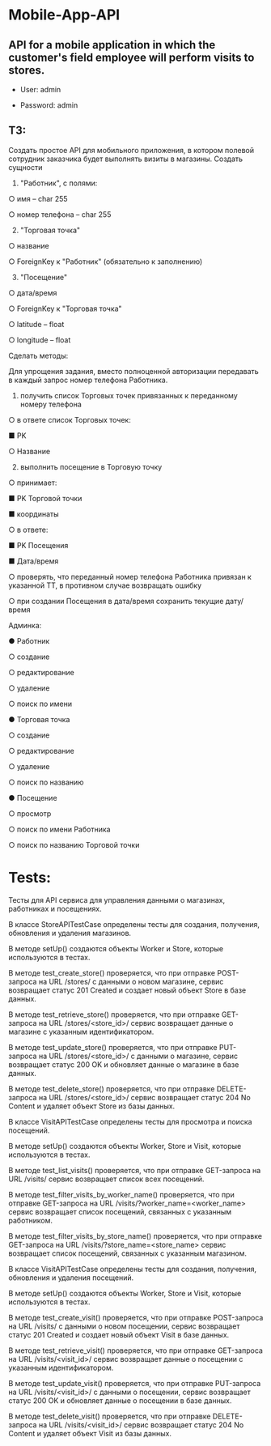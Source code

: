 # Mobile-App-API
API for a mobile application in which the customer's field employee will perform visits to stores.
--------------------
+ User: admin

+ Password: admin

ТЗ:
--------------------

Создать простое API для мобильного приложения, в котором полевой сотрудник заказчика будет выполнять визиты в магазины.
Создать сущности
1. "Работник", с полями:

○ имя – char 255

○ номер телефона – char 255

2. "Торговая точка"

○ название

○ ForeignKey к "Работник" (обязательно к заполнению)

3. "Посещение"

○ дата/время

○ ForeignKey к "Торговая точка"

○ latitude – float

○ longitude – float

Сделать методы:

Для упрощения задания, вместо полноценной авторизации передавать в каждый запрос номер телефона Работника.
1. получить список Торговых точек привязанных к переданному номеру телефона

○ в ответе список Торговых точек:

■ PK

○ Название

2. выполнить посещение в Торговую точку

○ принимает:

■ PK Торговой точки

■ координаты

○ в ответе:

■ PK Посещения

■ Дата/время

○ проверять, что переданный номер телефона Работника привязан к указанной ТТ, в противном случае возвращать ошибку

○ при создании Посещения в дата/время сохранить текущие дату/время

Админка:

● Работник

○ создание

○ редактирование

○ удаление

○ поиск по имени

● Торговая точка

○ создание

○ редактирование

○ удаление

○ поиск по названию

● Посещение

○ просмотр

○ поиск по имени Работника

○ поиск по названию Торговой точки




# Tests:

Тесты для API сервиса для управления данными о магазинах, работниках и посещениях.

В классе StoreAPITestCase определены тесты для создания, получения, обновления и удаления магазинов.

В методе setUp() создаются объекты Worker и Store, которые используются в тестах.

В методе test_create_store() проверяется, что при отправке POST-запроса на URL /stores/ с данными о новом магазине, сервис возвращает статус 201 Created и создает новый объект Store в базе данных.

В методе test_retrieve_store() проверяется, что при отправке GET-запроса на URL /stores/<store_id>/ сервис возвращает данные о магазине с указанным идентификатором.

В методе test_update_store() проверяется, что при отправке PUT-запроса на URL /stores/<store_id>/ с данными о магазине, сервис возвращает статус 200 OK и обновляет данные о магазине в базе данных.

В методе test_delete_store() проверяется, что при отправке DELETE-запроса на URL /stores/<store_id>/ сервис возвращает статус 204 No Content и удаляет объект Store из базы данных.

В классе VisitAPITestCase определены тесты для просмотра и поиска посещений.

В методе setUp() создаются объекты Worker, Store и Visit, которые используются в тестах.

В методе test_list_visits() проверяется, что при отправке GET-запроса на URL /visits/ сервис возвращает список всех посещений.

В методе test_filter_visits_by_worker_name() проверяется, что при отправке GET-запроса на URL /visits/?worker_name=<worker_name> сервис возвращает список посещений, связанных с указанным работником.

В методе test_filter_visits_by_store_name() проверяется, что при отправке GET-запроса на URL /visits/?store_name=<store_name> сервис возвращает список посещений, связанных с указанным магазином.

В классе VisitAPITestCase определены тесты для создания, получения, обновления и удаления посещений.

В методе setUp() создаются объекты Worker, Store и Visit, которые используются в тестах.

В методе test_create_visit() проверяется, что при отправке POST-запроса на URL /visits/ с данными о новом посещении, сервис возвращает статус 201 Created и создает новый объект Visit в базе данных.

В методе test_retrieve_visit() проверяется, что при отправке GET-запроса на URL /visits/<visit_id>/ сервис возвращает данные о посещении с указанным идентификатором.

В методе test_update_visit() проверяется, что при отправке PUT-запроса на URL /visits/<visit_id>/ с данными о посещении, сервис возвращает статус 200 OK и обновляет данные о посещении в базе данных.

В методе test_delete_visit() проверяется, что при отправке DELETE-запроса на URL /visits/<visit_id>/ сервис возвращает статус 204 No Content и удаляет объект Visit из базы данных.

